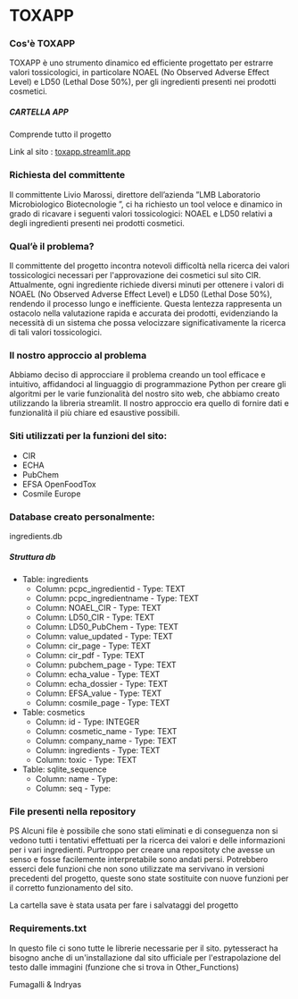 # TOXAPP

### Cos'è TOXAPP
TOXAPP è uno strumento dinamico ed efficiente progettato per estrarre valori tossicologici, in particolare NOAEL (No Observed Adverse Effect Level) e LD50 (Lethal Dose 50%), per gli ingredienti presenti nei prodotti cosmetici.

##### CARTELLA APP
Comprende tutto il progetto

Link al sito : [toxapp.streamlit.app](https://toxappcosmetics.streamlit.app/)

### Richiesta del committente
Il committente Livio Marossi, direttore dell’azienda 
”LMB Laboratorio Microbiologico Biotecnologie ”, ci ha richiesto un tool veloce e dinamico in grado di ricavare i seguenti valori tossicologici: NOAEL e LD50 relativi a degli ingredienti presenti nei prodotti cosmetici. 

### Qual’è il problema?
Il committente del progetto incontra notevoli difficoltà nella ricerca dei valori tossicologici necessari per l'approvazione dei cosmetici sul sito CIR. 
Attualmente, ogni ingrediente richiede diversi minuti per ottenere i valori di NOAEL (No Observed Adverse Effect Level) e LD50 (Lethal Dose 50%), rendendo il processo lungo e inefficiente. 
Questa lentezza rappresenta un ostacolo nella valutazione rapida e accurata dei prodotti, evidenziando la necessità di un sistema che possa velocizzare significativamente la ricerca di tali valori tossicologici.

### Il nostro approccio al problema 
Abbiamo deciso di approcciare il problema creando un tool efficace e intuitivo, affidandoci al linguaggio di programmazione Python per creare gli algoritmi per le varie funzionalità del nostro sito web, che abbiamo creato utilizzando la libreria streamlit. 
Il nostro approccio era quello di fornire dati e funzionalità il più chiare ed esaustive possibili. 

### Siti utilizzati per la funzioni del sito:
- CIR
- ECHA
- PubChem
- EFSA OpenFoodTox
- Cosmile Europe

### Database creato personalmente:
ingredients.db 

##### Struttura db
- Table: ingredients
  - Column: pcpc_ingredientid - Type: TEXT
  - Column: pcpc_ingredientname - Type: TEXT
  - Column: NOAEL_CIR - Type: TEXT
  - Column: LD50_CIR - Type: TEXT
  - Column: LD50_PubChem - Type: TEXT
  - Column: value_updated - Type: TEXT
  - Column: cir_page - Type: TEXT
  - Column: cir_pdf - Type: TEXT
  - Column: pubchem_page - Type: TEXT
  - Column: echa_value - Type: TEXT
  - Column: echa_dossier - Type: TEXT
  - Column: EFSA_value - Type: TEXT
  - Column: cosmile_page - Type: TEXT
- Table: cosmetics
  - Column: id - Type: INTEGER
  - Column: cosmetic_name - Type: TEXT
  - Column: company_name - Type: TEXT
  - Column: ingredients - Type: TEXT
  - Column: toxic - Type: TEXT
- Table: sqlite_sequence
  - Column: name - Type:
  - Column: seq - Type:


### File presenti nella repository

PS
Alcuni file è possibile che sono stati eliminati e di conseguenza non si vedono tutti i tentativi effettuati per la ricerca dei valori e delle informazioni per i vari ingredienti. Purtroppo per creare una repositoty che avesse un senso e fosse facilemente interpretabile sono andati persi.
Potrebbero esserci dele funzioni che non sono utilizzate ma servivano in versioni precedenti del progetto, queste sono state sostituite con nuove funzioni per il corretto funzionamento del sito.

La cartella save è stata usata per fare i salvataggi del progetto

### Requirements.txt

In questo file ci sono tutte le librerie necessarie per il sito.
pytesseract ha bisogno anche di un'installazione dal sito ufficiale per l'estrapolazione del testo dalle immagini (funzione che si trova in Other_Functions)

Fumagalli & Indryas
